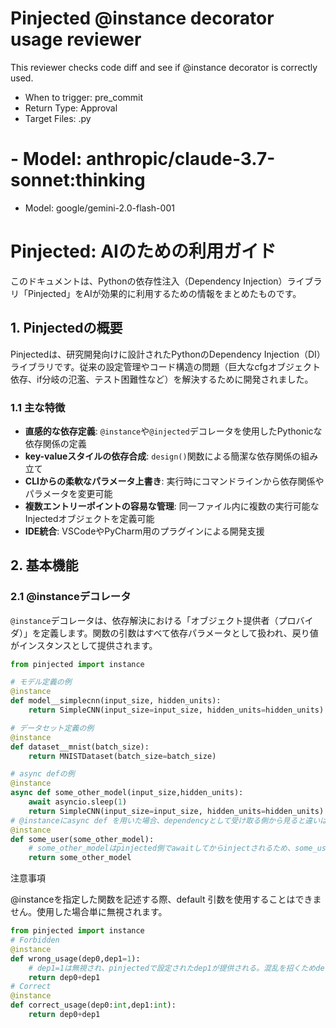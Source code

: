 # Pinjected @instance decorator usage reviewer
This reviewer checks code diff and see if @instance decorator is correctly used.
- When to trigger: pre_commit
- Return Type: Approval
- Target Files: .py
# - Model: anthropic/claude-3.7-sonnet:thinking
- Model: google/gemini-2.0-flash-001

# Pinjected: AIのための利用ガイド

このドキュメントは、Pythonの依存性注入（Dependency Injection）ライブラリ「Pinjected」をAIが効果的に利用するための情報をまとめたものです。

## 1. Pinjectedの概要

Pinjectedは、研究開発向けに設計されたPythonのDependency Injection（DI）ライブラリです。従来の設定管理やコード構造の問題（巨大なcfgオブジェクト依存、if分岐の氾濫、テスト困難性など）を解決するために開発されました。

### 1.1 主な特徴

- **直感的な依存定義**: `@instance`や`@injected`デコレータを使用したPythonicな依存関係の定義
- **key-valueスタイルの依存合成**: `design()`関数による簡潔な依存関係の組み立て
- **CLIからの柔軟なパラメータ上書き**: 実行時にコマンドラインから依存関係やパラメータを変更可能
- **複数エントリーポイントの容易な管理**: 同一ファイル内に複数の実行可能なInjectedオブジェクトを定義可能
- **IDE統合**: VSCodeやPyCharm用のプラグインによる開発支援

## 2. 基本機能

### 2.1 @instanceデコレータ

`@instance`デコレータは、依存解決における「オブジェクト提供者（プロバイダ）」を定義します。関数の引数はすべて依存パラメータとして扱われ、戻り値がインスタンスとして提供されます。

```python
from pinjected import instance

# モデル定義の例
@instance
def model__simplecnn(input_size, hidden_units):
    return SimpleCNN(input_size=input_size, hidden_units=hidden_units)

# データセット定義の例
@instance
def dataset__mnist(batch_size):
    return MNISTDataset(batch_size=batch_size)

# async defの例
@instance
async def some_other_model(input_size,hidden_units):
    await asyncio.sleep(1)
    return SimpleCNN(input_size=input_size, hidden_units=hidden_units)
# @instanceにasync def を用いた場合、dependencyとして受け取る側から見ると違いはありません。
@instance
def some_user(some_other_model):
    # some_other_modelはpinjected側でawaitしてからinjectされるため、some_userはasyncかどうか気にする必要はない
    return some_other_model

```

注意事項

@instanceを指定した関数を記述する際、default 引数を使用することはできません。使用した場合単に無視されます。
```python
from pinjected import instance
# Forbidden
@instance
def wrong_usage(dep0,dep1=1):
    # dep1=1は無視され、pinjectedで設定されたdep1が提供される。混乱を招くためdefault parameterを使用しないこと
    return dep0+dep1
# Correct
@instance
def correct_usage(dep0:int,dep1:int):
    return dep0+dep1
```

